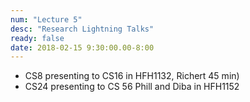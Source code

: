 ```yaml
---
num: "Lecture 5"
desc: "Research Lightning Talks"
ready: false
date: 2018-02-15 9:30:00.00-8:00
---
```


* CS8 presenting to CS16 in HFH1132, Richert 45 min)
* CS24 presenting to CS 56 Phill and Diba in HFH1152
